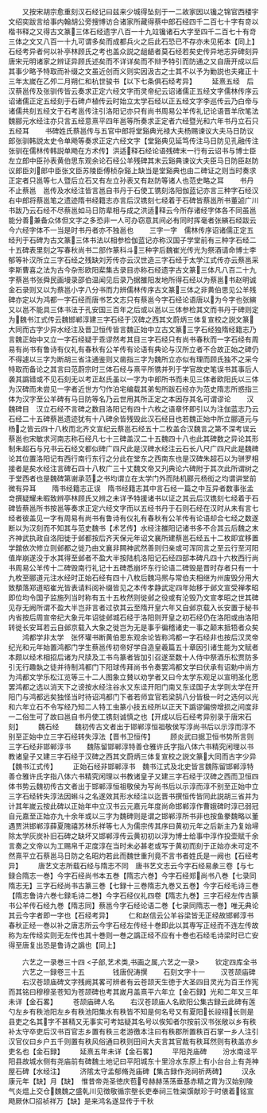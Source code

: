 <!-- { "loadSidebar": true } -->
　　又按宋胡宗愈重刻汉石经记曰兹来少城得坠刻于一二故家因以镵之锦官西楼宇文绍奕跋言给事内翰胡公旁搜博访合诸家所藏得蔡中郎石经四千二百七十字有竒以楷书释之又得古文篆三体石经遗字八百一十九竝镵诸石大字至四千二百七十有竒三体之文又八百一十九可谓多矣而成都兵火之后此石恐已不存亦未见拓本【同上】石经考异者何以补亭林顾氏之考也盖众説之龃龉者莫石经若矣史传异地志异碑刻异唐宋元明诸家之辨证异顾氏述矣而不详详矣而不辩予特引而防通之又自唐开成以后其事少略予特取而补缀之文虽近创而义则实因汲古之士其不以予为勦説也夫雍正十三年太嵗在乙夘二月朔仁和杭世骏书【以下七条俱石经考异】
　　延熹五经　后汉蔡邕传及张驯传皆云奏求正定六经文字而灵帝纪云诏诸儒正五经文字儒林传序云诏诸儒正定五经刻于石碑卢植传云时始立太学石经以正五经文字李巡传云乃白帝与诸儒共刻五经文于石考邕传注引洛阳记亦只有尚书周易公羊传礼记论语晋羊欣笔法魏郦元水经注亦只言五经意熹平四年邕等所奏求正定者六经暨光和六年书丹立石只五经耳
　　书碑姓氏蔡邕传与五官中郎将堂谿典光禄大夫杨赐谏议大夫马日防议郎张驯韩説太史令单飏等奏求正定六经文字【堂谿典见延笃传注马日防见孔融传注张驯在儒林传韩説单飏在方术传】洪适释石经论语残碑末一行有云诏书与博士臣左立郎中臣孙表黄伯思东观余论石经公羊残碑其末云谿典谏议大夫臣马日防臣赵防议郎臣刘郎中臣张文臣苏陵臣傅桢杂谿上缺当是堂谿典也由二碑证之则当时奏求正定者只邕等七人暨后立石又有左立孙表又有赵防等诸人也范史略之耳
　　书丹不止蔡邕　邕传及水经注皆言邕自书丹于石使工镌刻洛阳伽蓝记亦言三种字石经汉右中郎将蔡邕笔之遗迹隋书经籍志亦言后汉镌刻七经着于石碑皆蔡邕所书董逌广川书跋乃云石经不尽蔡邕如马日防辈相与成之洪适释云今所存诸经字体各不同虽邕能分善兼备众体但文字之多恐非一人可办窃意其间必有同时挥毫者张縯石经跋云今六经字体不一当是时书丹者亦不独邕也
　　三字一字　儒林传序诏诸儒正定五经刋于石碑为古文篆三体书法以相参检伽蓝记亦称汉国子学堂前有三种字石经二十五碑表里刻之写春秋尚书二部作篆科斗三种字后魏崔光传光为祭酒请命博士李郁等补汉所立三字石经之残缺刘芳传亦云汉世造三字石经于太学江式传亦云蔡邕采李斯曹喜之法为古今杂形欧阳棐集古录目亦称石经遗字古文篆三体凡八百二十九字蔡邕书张舜民画墁录邵伯温闻见后录乃据雒阳发地所得石经以为蔡邕书赵明诚金石录则又以为蔡邕小字八分书而力辨儒林传序古文篆三体之非黄伯思见公羊残碑亦定以为鸿都一字石经而唐书艺文志只有蔡邕今字石经论语唐以为今字也张縯又以邕不能具三体书法于孔安国三百年之后或以邕以三体参检其文而书丹于碑则定为魏书江式传云魏邯郸淳建三字石经于汉碑之西其文蔚炳三体复宣校之説文篆大同而古字少异水经注及晋卫恒传皆言魏正始中立古文篆三字石经独隋经籍志乃言魏正始中又立一字石经疑于乖谬然考其目三字石经只有尚书春秋而一字石经有周易有尚书有鲁诗有仪礼有春秋有公羊传有论语有典论与汉所立者不合故正始之碑仍不得遽以三字为断胡三省注通鉴则又凿指三字为魏所立亦似有理而顾氏独不之采今特取而备论之其言曰范蔚宗时三体石经与熹平所镌并列于学官故史笔误书其事后人袭其譌错或不见石刻无以考正赵氏虽以一字为中郎所书而未见三体者欧阳氏以三体为汉碑而未尝见一字者近世方勺作泊宅编载其弟匋所跋石经亦为范史隋志所惑指三体为汉字至公羊碑有马日防等名乃云世用其所正定之本因存其名可谓谬论
　　汉魏碑目　汉立石经不言碑之数目洛阳记有四十六枚之语章怀即引以为注伽蓝志乃云石经二十五碑蔡邕遗迹犹有十八碑余皆残毁此汉石经目也若魏正始中所立郦道元与杨之皆云四十八枚而北齐文宣纪云蔡邕石经五十二枚盖合汉魏言之第不深考误云蔡邕也宋敏求河南志称石经凡七十三碑盖汉二十五魏四十八也此其碑数之异论其形制朱超石与兄书云石经文都似碑广四尺此是汉碑水经注云石长八尺广四尺此是魏碑论其位置洛阳记有西行南行东行之分此在堂东之西南东也是汉碑朱超石以为骈罗相接者是矣水经注言碑石四十八枚广三十丈魏文帝又刋典论六碑附于其次此所谓树之于堂西者也是魏碑第谢承范之书均谓立在太学门外而陆机郦元杨衒之均谓讲堂前微有异耳
　　隋书经籍志正误　隋书经籍志其中言石经一篇之中互异者数事张孟竒撰疑耀未暇致辨亭林顾氏又辨之未详予特援诸书以证之其云后汉镌刻七经着于石碑皆蔡邕所书按邕等奏求正定六经文字而以五经书丹于石则石经在汉时从未有言七经者彼盖见一字有周易有尚书有鲁诗有仪礼有春秋有公羊传有论语却合七经之数遂断以为汉刻而不知其与范史魏书【术艺传】水经注雒阳记诸书多不合其云后魏之末齐神武执政自洛阳徙于邺都按后齐天保元年诏文襄所建蔡邕石经五十二枚即宜移置学舘依次修立则邺都之徙乃由文襄非闗神武然善则归亲或可浑同言之至云行至河阳值岸崩遂没于水其得至邺者不盈大半按陆机洛阳记石经四部本碑凡四十六枚西行尚书周易公羊传十二碑毁南行礼记十五碑悉崩坏东行论语二碑毁是晋时存者只有一十九枚至郦道元注水经时正始石经有四十八枚后魏冯熈与常伯夫相继为州废毁分用大致頺落郑道昭崔光皆表请料阅补缀皆见之本传孝静武定四年始移于邺文宣受禅孝昭即位均令国子监施列当时称有五十五枚然则徙邺之役或有沦毁乃文宣孝昭之世其碑见存无阙所谓不盈大半岂非言者过欤其云至隋开皇六年又自邺京载入长安置于秘书内省按后周宣帝纪大象元年诏徙邺城石经于洛阳则开皇之初石经仍在洛阳或由洛阳转徙长安耳若云自邺京载入大象之徙岂为无是事乎徧稽诸史一事之颠末抵牾者众矣
　　鸿都学非太学　张怀瓘书断黄伯思东观余论皆称鸿都一字石经非也按后汉灵帝纪光和元年始置鸿都门学生蔡邕传初帝好学自造皇羲篇五十章因引诸生能为文赋者本颇以经术相招后诸为尺牍及工书鸟篆者皆加引召遂至数十人侍中祭酒乐松贾防多引无行趣埶之徒并待制鸿都门下阳球传拜尚书令奏罢鸿都文学曰伏承有诏勅中尚方为鸿都文学乐松江览等三十二人图象立賛以劝学者又曰今太学东观足以宣明圣化愿罢鸿都之选以消天下之谤按水经注谷水又东迳开阳门南又东迳国子太学则太学在开阳门与鸿都远矣独怪当时待诏鸿都门下者若师宜官若梁鹄八分皆极一时之选何以光和六年立石不令写经乃知二人特工虫篆小技五经所以正天下譌谬偏傍增损之间度非一二俗生可了故曰邕自书丹使工镌刻诚慎之也【开成以后石经考异别录于唐宋石刻】
　　魏石经
　　魏初传古文者出于邯郸淳恒祖敬侯写淳尚书后以示淳而淳不别至正始中立三字石经转失淳法【晋书卫恒传】
　　顾炎武曰据卫恒书势所言则三字石经非邯郸淳书
　　魏陈留邯郸淳特善仓雅许氏字指八体六书精究闲理以书教诸皇子又建三字石经于汉碑之西其文蔚炳三体复宣校之説文篆大同而古字少异【魏书江式传】
　　正始石经非邯郸淳书　魏书江式及北史皆言魏陈留邯郸淳特善仓雅许氏字指八体六书精究闲理以书教诸皇子又建三字石经于汉碑之西而卫恒四体书势云魏初传古文者出于邯郸淳恒祖敬侯为写尚书后以示淳而淳不别至正始中立三字石经转失淳法因蝌斗之名遂效其形水经注以迄晋书撰恒传皆同此説胡三省并为计其年嵗云按此碑以正始年中立汉书云元嘉元年度尚命邯郸淳作曹娥碑时淳已弱冠自元嘉至正始亦九十余年或以三字为魏碑则是谓之邯郸淳所书非也按鱼豢魏略以董遇贾洪邯郸淳薛夏隗禧苏林乐祥等七人为儒宗传其序曰黄初元年之后新主乃复始埽除太学灰炭补旧石碑之缺坏又邯郸淳传云黄初初以淳为博士给事中淳作投壶赋千余言奏之文帝以为工赐帛千疋度淳在当时未必甚老或写于黄初而刻于正始亦未可定不然熹平立石蔡邕马日防之名昭灼若此而魏世重刋竟不言书者姓氏是一阙也【石经考异】
　　唐艺文志所载石经与隋志不同　唐书艺文志云今字石经易彖三卷【与七録合隋志一巻】今字石经尚书本五巻【隋志六巻】今字石经郑尚书八巻【七录同隋志无】三字石经尚书古篆三巻【七録十三巻隋志九巻又五巻】今字石经毛诗三巻【隋志鲁诗六巻七録毛诗二巻】今字石经仪礼四卷【隋志九巻】三字石经左传古篆书公羊传石经九巻【隋志同】蔡邕今字石经论语二巻【七录同隋志一巻】唯无典论其云今字者即一字也【石经考异】
　　仁和赵信云公羊谷梁皆无正经故邯郸淳书春秋正经一巻以补之唐志所云今字石经左传经十巻即此以其専写正经而不连左传故称为左传经实则无左传也其十巻则一巻之譌正经不应有十巻也石经毛诗梁时已亡安得至唐复出恐是鲁诗之譌也【同上】

　　六艺之一录巻三十四
<子部,艺术类,书画之属,六艺之一录>
　　钦定四库全书
　　六艺之一録卷三十五　　　　钱唐倪涛撰
　　石刻文字十一
　　汉苍颉庙碑
　　右汉苍颉庙碑文字残阙其畧可辨者有云苍颉天生徳于大圣四目灵光为百王作宪而其铭曰穆穆圣苍知为苍颉碑也考其嵗月盖熹平六年立【金石録】光和二年又三年未详【金石畧】
　　苍颉庙碑人名
　　右汉苍颉庙人名欧阳公集古録云此碑有莲勺左乡有秩池阳左乡有秩池阳集水有秩皆不知是何名号又有夏阳长祋祤长则是县吏之名其字不甚精又无事实可考姑疑其名号以俟知者尔按前汉书张敞以乡有秩补太守卒吏后汉书百官志乡置有秩三老游徼本注曰有秩郡所置秩百石掌一乡人注引汉官仪曰乡户五千则置有秩风俗通曰秩则田间大夫言其官裁有秩耳然则有秩盖亦乡吏名也【金石録】
　　延熹五年未详【金石畧】
　　平阳尧庙碑
　　汾水南迳平阳县故城水侧有尧庙前有碑魏土地记曰平阳城东十里汾水东原上有小台台上有尧神屋石碑【水经注】
　　济隂太守孟郁脩尧庙碑【集古録作尧祠祈两碑】
　　汉永康元年【缺】月【缺】　惟昔帝尧圣徳庆苞号赫赫荡荡垂基赤精之胄为汉始别陵气炎煴上交仓魏魏之盛乹川见徴敬循宗壂长吏奉祠三牲粢馔献珍于时俵着铭宣飏厥休□招祯祥万【缺】是来鸿名遂显传于千秋
